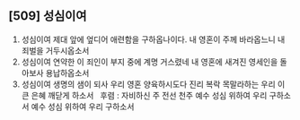 ## [509] 성심이여

1) 성심이여 제대 앞에 엎디어 애련함을 구하옵나이다. 내 영혼이 주께 바라옵느니 내 죄벌을 거두시옵소서   
2) 성심이여 연약한 이 죄인이 부지 중에 계명 거스렸네 내 영혼에 새겨진 영세인을 돌아보사 용납하옵소서  
3) 성심이여 생명의 샘이 되사 우리 영혼 양육하시도다 진리 복락 목말라하는 우리 이 큰 은혜 깨닫게 하소서  
후렴 : 자비하신 주 전선 천주 예수 성심 위하여 우리 구하소서 예수 성심 위하여 우리 구하소서
